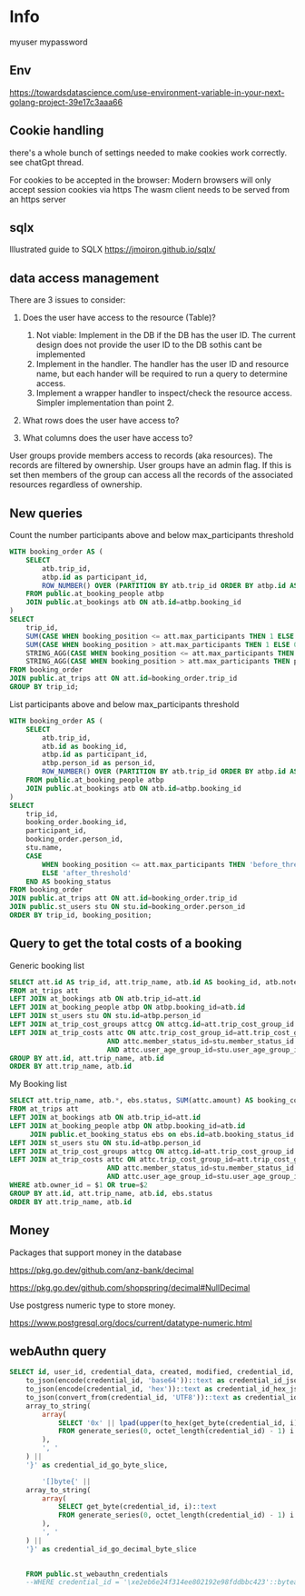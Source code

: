 # Info

myuser
mypassword

## Env

<https://towardsdatascience.com/use-environment-variable-in-your-next-golang-project-39e17c3aaa66>


## Cookie handling

there's a whole bunch of settings needed to make cookies work correctly.
see chatGpt thread.

For cookies to be accepted in the browser:
Modern browsers will only accept session cookies via https
The wasm client needs to be served from an https server


## sqlx

Illustrated guide to SQLX
<https://jmoiron.github.io/sqlx/>




## data access management

There are 3 issues to consider:
1. Does the user have access to the resource (Table)?
    1. Not viable: Implement in the DB if the DB has the user ID. The current design does not provide the user ID to the DB sothis cant be implemented
    2. Implement in the handler. The handler has the user ID and resource name, but each hander will be required to run a query to determine access.
    3. Implement a wrapper handler to inspect/check the resource access. Simpler implementation than point 2.

2. What rows does the user have access to?
3. What columns does the user have access to?



User groups provide members access to records (aka resources). The records are filtered by ownership.
User groups have an admin flag. If this is set then members of the group can access all the records of the associated resources regardless of ownership.


## New queries

Count the number participants above and below max_participants threshold

```sql
WITH booking_order AS (
    SELECT 
        atb.trip_id,
        atbp.id as participant_id,
        ROW_NUMBER() OVER (PARTITION BY atb.trip_id ORDER BY atbp.id ASC) AS booking_position
    FROM public.at_booking_people atbp
	JOIN public.at_bookings atb ON atb.id=atbp.booking_id
)
SELECT 
    trip_id,
    SUM(CASE WHEN booking_position <= att.max_participants THEN 1 ELSE 0 END) AS before_threshold,
    SUM(CASE WHEN booking_position > att.max_participants THEN 1 ELSE 0 END) AS after_threshold,
	STRING_AGG(CASE WHEN booking_position <= att.max_participants THEN participant_id::text END, ', ') AS before_threshold_ids,
    STRING_AGG(CASE WHEN booking_position > att.max_participants THEN participant_id::text END, ', ') AS after_threshold_ids
FROM booking_order
JOIN public.at_trips att ON att.id=booking_order.trip_id
GROUP BY trip_id;
```

List participants above and below max_participants threshold

```sql
WITH booking_order AS (
    SELECT 
        atb.trip_id,
		atb.id as booking_id,
        atbp.id as participant_id,
        atbp.person_id as person_id,
	    ROW_NUMBER() OVER (PARTITION BY atb.trip_id ORDER BY atbp.id ASC) AS booking_position
    FROM public.at_booking_people atbp
	JOIN public.at_bookings atb ON atb.id=atbp.booking_id
)
SELECT 
    trip_id,
	booking_order.booking_id,
    participant_id,
	booking_order.person_id,
	stu.name,
    CASE 
        WHEN booking_position <= att.max_participants THEN 'before_threshold' 
        ELSE 'after_threshold' 
    END AS booking_status
FROM booking_order
JOIN public.at_trips att ON att.id=booking_order.trip_id
JOIN public.st_users stu ON stu.id=booking_order.person_id
ORDER BY trip_id, booking_position;
```


## Query to get the total costs of a booking

Generic booking list

```sql
SELECT att.id AS trip_id, att.trip_name, atb.id AS booking_id, atb.notes AS booking_notes, atb.owner_id, SUM(attc.amount) AS booking_cost, COUNT(stu.name) as person_count
FROM at_trips att
LEFT JOIN at_bookings atb ON atb.trip_id=att.id
LEFT JOIN at_booking_people atbp ON atbp.booking_id=atb.id
LEFT JOIN st_users stu ON stu.id=atbp.person_id
LEFT JOIN at_trip_cost_groups attcg ON attcg.id=att.trip_cost_group_id
LEFT JOIN at_trip_costs attc ON attc.trip_cost_group_id=att.trip_cost_group_id
						AND attc.member_status_id=stu.member_status_id
						AND attc.user_age_group_id=stu.user_age_group_id
GROUP BY att.id, att.trip_name, atb.id
ORDER BY att.trip_name, atb.id
```

My Booking list

```sql
SELECT att.trip_name, atb.*, ebs.status, SUM(attc.amount) AS booking_cost, COUNT(stu.name) as participants
FROM at_trips att
LEFT JOIN at_bookings atb ON atb.trip_id=att.id
LEFT JOIN at_booking_people atbp ON atbp.booking_id=atb.id
	 JOIN public.et_booking_status ebs on ebs.id=atb.booking_status_id
LEFT JOIN st_users stu ON stu.id=atbp.person_id
LEFT JOIN at_trip_cost_groups attcg ON attcg.id=att.trip_cost_group_id
LEFT JOIN at_trip_costs attc ON attc.trip_cost_group_id=att.trip_cost_group_id
						AND attc.member_status_id=stu.member_status_id
						AND attc.user_age_group_id=stu.user_age_group_id
WHERE atb.owner_id = $1 OR true=$2
GROUP BY att.id, att.trip_name, atb.id, ebs.status
ORDER BY att.trip_name, atb.id
```



## Money

Packages that support money in the database

<https://pkg.go.dev/github.com/anz-bank/decimal>

<https://pkg.go.dev/github.com/shopspring/decimal#NullDecimal>

Use postgress numeric type to store money.

<https://www.postgresql.org/docs/current/datatype-numeric.html>



## webAuthn query

```sql
SELECT id, user_id, credential_data, created, modified, credential_id, device_name, device_metadata,
	to_json(encode(credential_id, 'base64'))::text as credential_id_json,
	to_json(encode(credential_id, 'hex'))::text as credential_id_hex_json,
	to_json(convert_from(credential_id, 'UTF8'))::text as credential_id_text_json,
    array_to_string(
        array(
            SELECT '0x' || lpad(upper(to_hex(get_byte(credential_id, i))), 2, '0')
            FROM generate_series(0, octet_length(credential_id) - 1) i
        ),
        ', '
    ) || 
    '}' as credential_id_go_byte_slice,

	    '[]byte{' || 
    array_to_string(
        array(
            SELECT get_byte(credential_id, i)::text
            FROM generate_series(0, octet_length(credential_id) - 1) i
        ),
        ', '
    ) || 
    '}' as credential_id_go_decimal_byte_slice

	
	FROM public.st_webauthn_credentials
	--WHERE credential_id = '\xe2eb6e24f314ee802192e98fddbbc423'::bytea
```